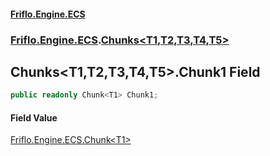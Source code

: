 #### [Friflo.Engine.ECS](index.md 'index')
### [Friflo.Engine.ECS](Friflo.Engine.ECS.md 'Friflo.Engine.ECS').[Chunks&lt;T1,T2,T3,T4,T5&gt;](Chunks_T1,T2,T3,T4,T5_.md 'Friflo.Engine.ECS.Chunks<T1,T2,T3,T4,T5>')

## Chunks<T1,T2,T3,T4,T5>.Chunk1 Field

```csharp
public readonly Chunk<T1> Chunk1;
```

#### Field Value
[Friflo.Engine.ECS.Chunk&lt;](Chunk_T_.md 'Friflo.Engine.ECS.Chunk<T>')[T1](Chunks_T1,T2,T3,T4,T5_.md#Friflo.Engine.ECS.Chunks_T1,T2,T3,T4,T5_.T1 'Friflo.Engine.ECS.Chunks<T1,T2,T3,T4,T5>.T1')[&gt;](Chunk_T_.md 'Friflo.Engine.ECS.Chunk<T>')